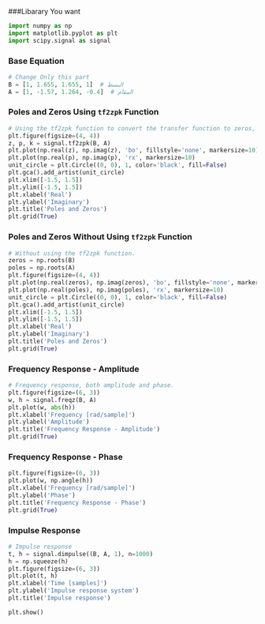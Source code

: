 
###Libarary You want
```python
import numpy as np
import matplotlib.pyplot as plt
import scipy.signal as signal
```
### Base Equation
```python
# Change Only this part
B = [1, 1.655, 1.655, 1]  # البسط
A = [1, -1.57, 1.264, -0.4]  # المقام
```

### Poles and Zeros Using `tf2zpk` Function
```python
# Using the tf2zpk function to convert the transfer function to zeros, poles, and gain.
plt.figure(figsize=(4, 4))
z, p, k = signal.tf2zpk(B, A)
plt.plot(np.real(z), np.imag(z), 'bo', fillstyle='none', markersize=10)
plt.plot(np.real(p), np.imag(p), 'rx', markersize=10)
unit_circle = plt.Circle((0, 0), 1, color='black', fill=False)
plt.gca().add_artist(unit_circle)
plt.xlim([-1.5, 1.5])
plt.ylim([-1.5, 1.5])
plt.xlabel('Real')
plt.ylabel('Imaginary')
plt.title('Poles and Zeros')
plt.grid(True)
```

### Poles and Zeros Without Using `tf2zpk` Function
```python
# Without using the tf2zpk function.
zeros = np.roots(B)
poles = np.roots(A)
plt.figure(figsize=(4, 4))
plt.plot(np.real(zeros), np.imag(zeros), 'bo', fillstyle='none', markersize=10)
plt.plot(np.real(poles), np.imag(poles), 'rx', markersize=10)
unit_circle = plt.Circle((0, 0), 1, color='black', fill=False)
plt.gca().add_artist(unit_circle)
plt.xlim([-1.5, 1.5])
plt.ylim([-1.5, 1.5])
plt.xlabel('Real')
plt.ylabel('Imaginary')
plt.title('Poles and Zeros')
plt.grid(True)
```

### Frequency Response - Amplitude
```python
# Frequency response, both amplitude and phase.
plt.figure(figsize=(6, 3))
w, h = signal.freqz(B, A)
plt.plot(w, abs(h))
plt.xlabel('Frequency [rad/sample]')
plt.ylabel('Amplitude')
plt.title('Frequency Response - Amplitude')
plt.grid(True)
```

### Frequency Response - Phase
```python
plt.figure(figsize=(6, 3))
plt.plot(w, np.angle(h))
plt.xlabel('Frequency [rad/sample]')
plt.ylabel('Phase')
plt.title('Frequency Response - Phase')
plt.grid(True)
```

### Impulse Response
```python
# Impulse response
t, h = signal.dimpulse((B, A, 1), n=1000)
h = np.squeeze(h)
plt.figure(figsize=(6, 3))
plt.plot(t, h)
plt.xlabel('Time [samples]')
plt.ylabel('Impulse response system')
plt.title('Impulse response')

plt.show()
```
